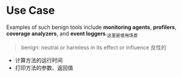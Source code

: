 # Use Case

Examples of such benign tools include **monitoring agents**, **profilers**, **coverage analyzers**, and **event loggers**.<sub>这里是使用场景</sub>

> benign: neutral or harmless in its effect or influence 良性的

- 计算方法的运行时间
- 打印方法的参数、返回值

